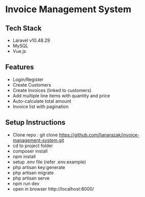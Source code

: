 # Invoice Management System

## Tech Stack

-   Laravel v10.48.29
-   MySQL
-   Vue.js

## Features

-   Login/Register
-   Create Customers
-   Create Invoices (linked to customers)
-   Add multiple line items with quantity and price
-   Auto-calculate total amount
-   Invoice list with pagination

## Setup Instructions

-  Clone repo : git clone https://github.com/lianarazak/invoice-management-system.git
-  cd to project folder
-  composer install
-  npm install
-  setup .env file (refer .env.example)
-  php artisan key:generate
-  php artisan migrate
-  php artisan serve
-  npm run dev
-  open in browser http://localhost:8000/
